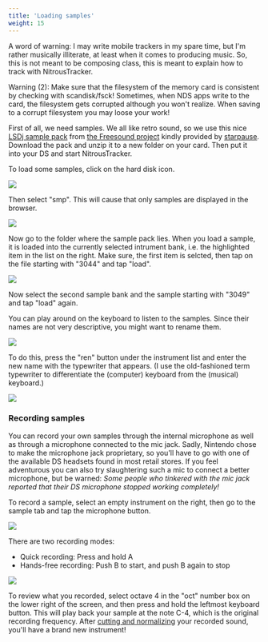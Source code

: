 ```yaml
---
title: 'Loading samples'
weight: 15
---
```


A word of warning: I may write mobile trackers in my spare time, but
I\'m rather musically illiterate, at least when it comes to producing
music. So, this is not meant to be composing class, this is meant to
explain how to track with NitrousTracker.

Warning (2): Make sure that the filesystem of the memory card is
consistent by checking with scandisk/fsck! Sometimes, when NDS apps
write to the card, the filesystem gets corrupted although you won\'t
realize. When saving to a corrupt filesystem you may loose your work!

First of all, we need samples. We all like retro sound, so we use this
nice [LSDj sample pack](/nitroustracker/content/tracking/179_starpause_LSDj_Kit.zip)
from [the Freesound
project](http://freesound.iua.upf.edu/)
kindly provided by
[starpause](http://freesound.iua.upf.edu/usersViewSingle.php?id=195).
Download the pack and unzip it to a new folder on your card. Then put it
into your DS and start NitrousTracker.

To load some samples, click on the hard disk icon.

![](/nitroustracker/content/loading/step0.png)

Then select \"smp\". This will cause that only samples are displayed in
the browser.

![](/nitroustracker/content/tracking/step1.png)

Now go to the folder where the sample pack lies. When you load a sample,
it is loaded into the currently selected intrument bank, i.e. the
highlighted item in the list on the right. Make sure, the first item is
selcted, then tap on the file starting with \"3044\" and tap \"load\".

![](/nitroustracker/content/tracking/step2.png)

Now select the second sample bank and the sample starting with \"3049\"
and tap \"load\" again.

You can play around on the keyboard to listen to the samples. Since
their names are not very descriptive, you might want to rename them.

![](/nitroustracker/content/tracking/step3.png)

To do this, press the \"ren\" button under the instrument list and enter
the new name with the typewriter that appears. (I use the old-fashioned
term typewriter to differentiate the (computer) keyboard from the
(musical) keyboard.)

![](/nitroustracker/content/tracking/step4.png)

### Recording samples

You can record your own samples through the internal microphone as well
as through a microphone connected to the mic jack. Sadly, Nintendo chose
to make the microphone jack proprietary, so you\'ll have to go with one
of the available DS headsets found in most retail stores. If you feel
adventurous you can also try slaughtering such a mic to connect a better
microphone, but be warned: *Some people who tinkered with the mic jack
reported that their DS microphone stopped working completely!*

To record a sample, select an empty instrument on the right, then go to
the sample tab and tap the microphone button.

![](/nitroustracker/content/tracking/mic1.png)

There are two recording modes:

-   Quick recording: Press and hold A
-   Hands-free recording: Push B to start, and push B again to stop

![](/nitroustracker/content/tracking/mic2.png)

To review what you recorded, select octave 4 in the \"oct\" number box
on the lower right of the screen, and then press and hold the leftmost
keyboard button. This will play back your sample at the note C-4, which
is the original recording frequency. After [cutting and
normalizing](#samples:samples) your recorded sound, you\'ll have a brand
new instrument!
